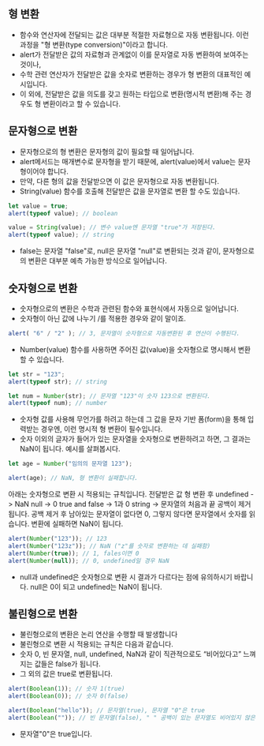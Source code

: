 ## 형 변환
- 함수와 연산자에 전달되는 값은 대부분 적절한 자료형으로 자동 변환됩니다. 이런 과정을 "형 변환(type conversion)"이라고 합니다.
- alert가 전달받은 값의 자료형과 관계없이 이를 문자열로 자동 변환하여 보여주는 것이나, 
- 수학 관련 연산자가 전달받은 값을 숫자로 변환하는 경우가 형 변환의 대표적인 예시입니다.
- 이 외에, 전달받은 값을 의도를 갖고 원하는 타입으로 변환(명시적 변환)해 주는 경우도 형 변환이라고 할 수 있습니다.

## 문자형으로 변환
- 문자형으로의 형 변환은 문자형의 값이 필요할 때 일어납니다.
- alert메서드는 매개변수로 문자형을 받기 때문에, alert(value)에서 value는 문자형이어야 합니다.
- 만약, 다른 형의 값을 전달받으면 이 값은 문자형으로 자동 변환됩니다.
- String(value) 함수를 호출해 전달받은 값을 문자열로 변환 할 수도 있습니다.
```javascript
let value = true;
alert(typeof value); // boolean

value = String(value); // 변수 value엔 문자열 "true"가 저장된다.
alert(typeof value); // string
```
- false는 문자열 "false"로, null은 문자열 "null"로 변환되는 것과 같이, 문자형으로의 변환은 대부분 예측 가능한 방식으로 일어납니다.

## 숫자형으로 변환
- 숫자형으로의 변환은 수학과 관련된 함수와 표현식에서 자동으로 일어납니다.
- 숫자형이 아닌 값에 나누기 /를 적용한 경우와 같이 말이죠.
```javascript
alert( "6" / "2" ); // 3, 문자열이 숫자형으로 자동변환된 후 연산이 수행된다.
```
- Number(value) 함수를 사용하면 주어진 값(value)을 숫자형으로 명시해서 변환할 수 있습니다.
```javascript
let str = "123";
alert(typeof str); // string

let num = Number(str); // 문자열 "123"이 숫자 123으로 변환된다.
alert(typeof num); // number
``` 
- 숫자형 값를 사용해 무언가를 하려고 하는데 그 값을 문자 기반 폼(form)을 통해 입력받는 경우엔, 이런 명시적 형 변환이 필수입니다.
- 숫자 이외의 글자가 들어가 있는 문자열을 숫자형으로 변환하려고 하면, 그 결과는 NaN이 됩니다. 예시를 살펴봅시다.
```javascript
let age = Number("임의의 문자열 123");

alert(age); // NaN, 형 변환이 실패합니다.
``` 
아래는 숫자형으로 변환 시 적용되는 규칙입니다.
전달받은 값         형 변환 후
undefined      ->  NaN
null           ->  0
true and false ->  1과 0
string         ->  문자열의 처음과 끝 공백이 제거됩니다. 공백 제거 후 남아있는 문자열이 없다면 0, 그렇지 않다면 문자열에서 숫자를 읽습니다. 변환에 실패하면 NaN이 됩니다.
```javascript
alert(Number("123")); // 123
alert(Number("123z")); // NaN ("z"를 숫자로 변환하는 데 실패함)
alert(Number(true)); // 1, fales이면 0
alert(Number(null)); // 0, undefined일 경우 NaN
```
- null과 undefined은 숫자형으로 변환 시 결과가 다르다는 점에 유의하시기 바랍니다. null은 0이 되고 undefined는 NaN이 됩니다.
## 불린형으로 변환
- 불린형으로의 변환은 논리 연산을 수행할 때 발생합니다
- 불린형으로 변환 시 적용되는 규칙은 다음과 같습니다.
- 숫자 0, 빈 문자열, null, undefined, NaN과 같이 직관적으로도 “비어있다고” 느껴지는 값들은 false가 됩니다.
- 그 외의 값은 true로 변환됩니다.
```javascript
alert(Boolean(1)); // 숫자 1(true)
alert(Boolean(0)); // 숫자 0(false)

alert(Boolean("hello")); // 문자열(true), 문자열 "0"은 true
alert(Boolean("")); // 빈 문자열(false), " " 공백이 있는 문자열도 비어있지 않은 문자열로 간주해서 true
```
- 문자열"0"은 true입니다.
